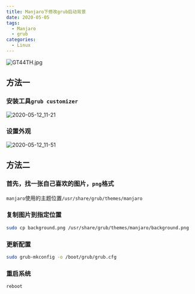 ```yaml
---
title: Manjaro下修改grub启动背景
date: 2020-05-05
tags:
  - Manjaro
  - grub
categories:
  - Linux
---
```


![GT44TH.jpg](https://s1.ax1x.com/2020/04/10/GT44TH.jpg)

## 方法一

### 安装工具`grub customizer`

![2020-05-12_11-21](https://cdn.jsdelivr.net/gh/qbmzc/images/1589253769_20200512112231369_305341434.png)

### 设置外观

![2020-05-12_11-51](https://cdn.jsdelivr.net/gh/qbmzc/images/1589255562_20200512115234355_2028416960.png)

## 方法二

### 首先，找一张自己喜欢的图片，`png`格式

`manjaro`使用的主题位置`/usr/share/grub/themes/manjaro`

### 复制图片到指定位置

```bash
sudo cp background.png /usr/share/grub/themes/manjaro/background.png
```

### 更新配置

```bash
sudo grub-mkconfig -o /boot/grub/grub.cfg
```

### 重启系统

```bash
reboot
```
